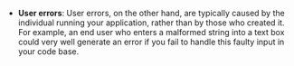 - **User errors**: User errors, on the other hand, are typically caused by the individual running your application, rather than by those who created it. For example, an end user who enters a malformed string into a text box could very well generate an error if you fail to handle this faulty input in your code base.
